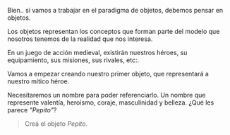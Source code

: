 Bien.. si vamos a trabajar en el paradigma de objetos, debemos pensar en objetos.

Los objetos representan los conceptos que forman parte del modelo que nosotros tenemos de la realidad que nos interesa. 

En un juego de acción medieval, existirán nuestros héroes, su equipamiento, sus misiones, sus rivales, etc:.

Vamos a empezar creando nuestro primer objeto, que representará a nuestro mítico héroe. 

Necesitaremos un nombre para poder referenciarlo. Un nombre que represente valentía, heroismo, coraje, masculinidad y belleza. ¿Qué les parece *"Pepito"*? 

> Creá el objeto _Pepito_.
